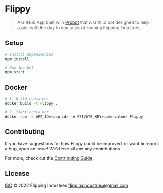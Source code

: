 # Flippy

> A GitHub App built with [Probot](https://github.com/probot/probot) that A Github bot designed to help assist with the day to day tasks of running Flipping Industries

## Setup

```sh
# Install dependencies
npm install

# Run the bot
npm start
```

## Docker

```sh
# 1. Build container
docker build -t Flippy .

# 2. Start container
docker run -e APP_ID=<app-id> -e PRIVATE_KEY=<pem-value> Flippy
```

## Contributing

If you have suggestions for how Flippy could be improved, or want to report a bug, open an issue! We'd love all and any contributions.

For more, check out the [Contributing Guide](CONTRIBUTING.md).

## License

[ISC](LICENSE) © 2022 Flipping Industries <flippingindustries@gmail.com>
